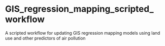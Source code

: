 # GIS_regression_mapping_scripted_workflow
A scripted workflow for updating GIS regression mapping models using land use and other predictors of air pollution
